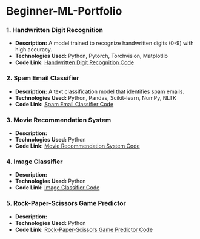 # Beginner-ML-Portfolio

### 1. Handwritten Digit Recognition
- **Description:** A model trained to recognize handwritten digits (0-9) with high accuracy.
- **Technologies Used:** Python, Pytorch, Torchvision, Matplotlib
- **Code Link:** [Handwritten Digit Recognition Code](https://github.com/phyulwin/Beginner-ML-Portfolio/blob/main/projects/HDR.ipynb)

### 2. Spam Email Classifier
- **Description:** A text classification model that identifies spam emails.
- **Technologies Used:** Python, Pandas, Scikit-learn, NumPy, NLTK
- **Code Link:** [Spam Email Classifier Code](https://github.com/phyulwin/Beginner-ML-Portfolio/blob/main/projects/SMD.ipynb)

### 3. Movie Recommendation System
- **Description:** 
- **Technologies Used:** Python
- **Code Link:** [Movie Recommendation System Code]()

### 4. Image Classifier
- **Description:**
- **Technologies Used:** Python
- **Code Link:** [Image Classifier Code]()

### 5. Rock-Paper-Scissors Game Predictor
- **Description:**
- **Technologies Used:** Python
- **Code Link:** [Rock-Paper-Scissors Game Predictor Code]()